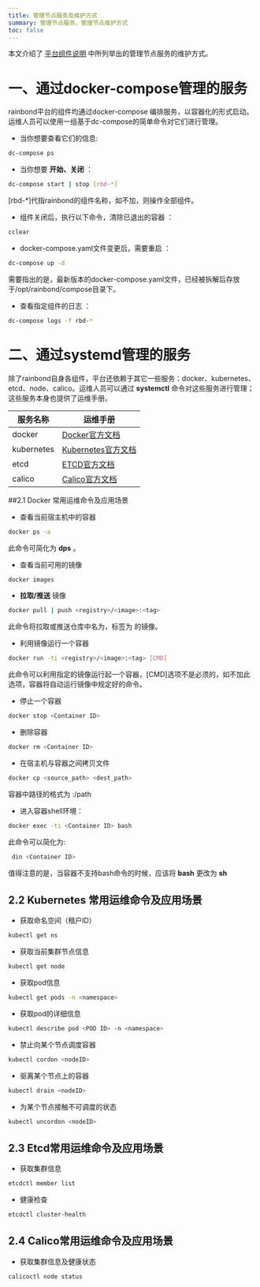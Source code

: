 ```yaml
---
title: 管理节点服务及维护方式
summary: 管理节点服务，管理节点维护方式
toc: false
---
```


本文介绍了 [平台组件说明](operation-manual/component-description.html) 中所列举出的管理节点服务的维护方式。

# 一、通过docker-compose管理的服务

rainbond平台的组件均通过docker-compose 编排服务，以容器化的形式启动。运维人员可以使用⼀组基于dc-compose的简单命令对它们进行管理。 

- 当你想要查看它们的信息: 

```bash
dc-compose ps
```

- 当你想要 **开始、关闭** ：

```bash
dc-compose start | stop [rbd-*]
```

[rbd-*]代指rainbond的组件名称，如不加，则操作全部组件。

- 组件关闭后，执行以下命令，清除已退出的容器 ：

```bash
cclear
```

- docker-compose.yaml文件变更后，需要重启 ：

```bash
dc-compose up -d 
```

需要指出的是，最新版本的docker-compose.yaml文件，已经被拆解后存放于/opt/rainbond/compose目录下。

- 查看指定组件的日志 ：

```bash
dc-compose logs -f rbd-*
```



# 二、通过systemd管理的服务

除了rainbond自身各组件，平台还依赖于其它一些服务：docker、kubernetes、etcd、node、calico。运维人员可以通过 **systemctl** 命令对这些服务进行管理；这些服务本身也提供了运维手册。

| 服务名称   | 运维手册                                                     |
| ---------- | ------------------------------------------------------------ |
| docker     | [Docker官方文档](https://docs.docker.com/)                   |
| kubernetes | [Kubernetes官方文档](https://kubernetes.io/cn/docs/)         |
| etcd       | [ETCD官方文档](https://coreos.com/etcd/docs/latest/)         |
| calico     | [Calico官方文档](https://docs.projectcalico.org/v3.1/introduction/) |



##2.1 Docker 常用运维命令及应用场景

- 查看当前宿主机中的容器

```bash
docker ps -a 
```

  此命令可简化为 **dps** 。

- 查看当前可用的镜像

```bash
docker images
```

- **拉取/推送** 镜像

```bash
docker pull | push <registry>/<image>:<tag>  
```

  此命令将拉取或推送<registry>仓库中名为<image>，标签为 <tag>的镜像。 

- 利用镜像运行一个容器

```bash
docker run -ti <registry>/<image>:<tag> [CMD]
```

此命令可以利用指定的镜像运行起⼀个容器，[CMD]选项不是必须的，如不加此选项，容器将自动运⾏镜像中规定好的命令。

- 停止一个容器

```bash
docker stop <Container ID>
```

- 删除容器

```bash
docker rm <Container ID>
```

- 在宿主机与容器之间拷贝文件

```bash
docker cp <source_path> <dest_path>
```

容器中路径的格式为 <Container ID>:/path 

- 进入容器shell环境：

```bash
docker exec -ti <Container ID> bash
```

此命令可以简化为:

```bash
 din <Container ID>
```

值得注意的是，当容器不支持bash命令的时候，应该将 **bash** 更改为 **sh**



## 2.2 Kubernetes 常用运维命令及应用场景

- 获取命名空间（租户ID）

```bash
kubectl get ns
```

- 获取当前集群节点信息

```bash
kubectl get node 
```

- 获取pod信息

```bash
kubectl get pods -n <namespace>
```

- 获取pod的详细信息

```bash
kubectl describe pod <POD ID> -n <namespace>
```

- 禁止向某个节点调度容器

```bash
kubectl cordon <nodeID>
```

- 驱离某个节点上的容器

```bash
kubectl drain <nodeID>
```

- 为某个节点接触不可调度的状态

```bash
kubectl uncordon <nodeID>
```



## 2.3 Etcd常用运维命令及应用场景

- 获取集群信息

```bash
etcdctl member list
```

- 健康检查

```bash
etcdctl cluster-health
```



## 2.4 Calico常用运维命令及应用场景

- 获取集群信息及健康状态

```bash
calicoctl node status
```



